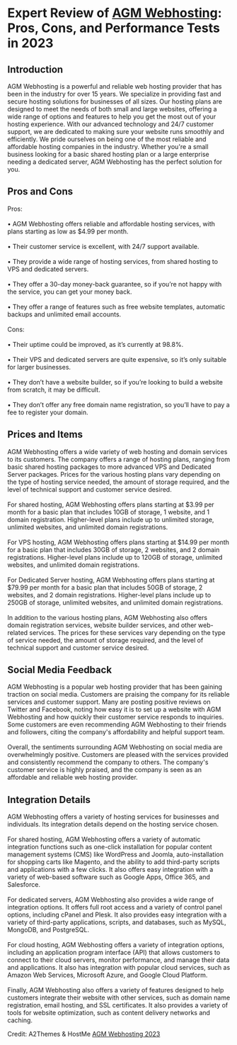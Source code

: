 <h1>Expert Review of <a href="https://a2themes.com/agm-webhosting-reviews">AGM Webhosting</a>: Pros, Cons, and Performance Tests in 2023</h1>
<h2>Introduction</h2>
AGM Webhosting is a powerful and reliable web hosting provider that has been in the industry for over 15 years. We specialize in providing fast and secure hosting solutions for businesses of all sizes. Our hosting plans are designed to meet the needs of both small and large websites, offering a wide range of options and features to help you get the most out of your hosting experience. With our advanced technology and 24/7 customer support, we are dedicated to making sure your website runs smoothly and efficiently. We pride ourselves on being one of the most reliable and affordable hosting companies in the industry. Whether you're a small business looking for a basic shared hosting plan or a large enterprise needing a dedicated server, AGM Webhosting has the perfect solution for you.
<h2>Pros and Cons</h2>
Pros:<br><br>• AGM Webhosting offers reliable and affordable hosting services, with plans starting as low as $4.99 per month.<br><br>• Their customer service is excellent, with 24/7 support available.<br><br>• They provide a wide range of hosting services, from shared hosting to VPS and dedicated servers.<br><br>• They offer a 30-day money-back guarantee, so if you’re not happy with the service, you can get your money back.<br><br>• They offer a range of features such as free website templates, automatic backups and unlimited email accounts.<br><br>Cons:<br><br>• Their uptime could be improved, as it’s currently at 98.8%.<br><br>• Their VPS and dedicated servers are quite expensive, so it’s only suitable for larger businesses.<br><br>• They don’t have a website builder, so if you’re looking to build a website from scratch, it may be difficult.<br><br>• They don’t offer any free domain name registration, so you’ll have to pay a fee to register your domain.
<h2>Prices and Items</h2>
AGM Webhosting offers a wide variety of web hosting and domain services to its customers. The company offers a range of hosting plans, ranging from basic shared hosting packages to more advanced VPS and Dedicated Server packages. Prices for the various hosting plans vary depending on the type of hosting service needed, the amount of storage required, and the level of technical support and customer service desired.<br><br>For shared hosting, AGM Webhosting offers plans starting at $3.99 per month for a basic plan that includes 10GB of storage, 1 website, and 1 domain registration. Higher-level plans include up to unlimited storage, unlimited websites, and unlimited domain registrations.<br><br>For VPS hosting, AGM Webhosting offers plans starting at $14.99 per month for a basic plan that includes 30GB of storage, 2 websites, and 2 domain registrations. Higher-level plans include up to 120GB of storage, unlimited websites, and unlimited domain registrations.<br><br>For Dedicated Server hosting, AGM Webhosting offers plans starting at $79.99 per month for a basic plan that includes 50GB of storage, 2 websites, and 2 domain registrations. Higher-level plans include up to 250GB of storage, unlimited websites, and unlimited domain registrations.<br><br>In addition to the various hosting plans, AGM Webhosting also offers domain registration services, website builder services, and other web-related services. The prices for these services vary depending on the type of service needed, the amount of storage required, and the level of technical support and customer service desired.
<h2>Social Media Feedback</h2>
AGM Webhosting is a popular web hosting provider that has been gaining traction on social media. Customers are praising the company for its reliable services and customer support. Many are posting positive reviews on Twitter and Facebook, noting how easy it is to set up a website with AGM Webhosting and how quickly their customer service responds to inquiries. Some customers are even recommending AGM Webhosting to their friends and followers, citing the company's affordability and helpful support team.<br><br>Overall, the sentiments surrounding AGM Webhosting on social media are overwhelmingly positive. Customers are pleased with the services provided and consistently recommend the company to others. The company's customer service is highly praised, and the company is seen as an affordable and reliable web hosting provider.
<h2>Integration Details</h2>
AGM Webhosting offers a variety of hosting services for businesses and individuals. Its integration details depend on the hosting service chosen.<br><br>For shared hosting, AGM Webhosting offers a variety of automatic integration functions such as one-click installation for popular content management systems (CMS) like WordPress and Joomla, auto-installation for shopping carts like Magento, and the ability to add third-party scripts and applications with a few clicks. It also offers easy integration with a variety of web-based software such as Google Apps, Office 365, and Salesforce.<br><br>For dedicated servers, AGM Webhosting also provides a wide range of integration options. It offers full root access and a variety of control panel options, including cPanel and Plesk. It also provides easy integration with a variety of third-party applications, scripts, and databases, such as MySQL, MongoDB, and PostgreSQL.<br><br>For cloud hosting, AGM Webhosting offers a variety of integration options, including an application program interface (API) that allows customers to connect to their cloud servers, monitor performance, and manage their data and applications. It also has integration with popular cloud services, such as Amazon Web Services, Microsoft Azure, and Google Cloud Platform.<br><br>Finally, AGM Webhosting also offers a variety of features designed to help customers integrate their website with other services, such as domain name registration, email hosting, and SSL certificates. It also provides a variety of tools for website optimization, such as content delivery networks and caching.
<p>Credit: A2Themes & HostMe <a href="https://a2themes.com/agm-webhosting-reviews">AGM Webhosting 2023</a></p>